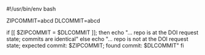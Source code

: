 #!/usr/bin/env bash

ZIPCOMMIT=abcd
DLCOMMIT=abcd

if [[ $ZIPCOMMIT = $DLCOMMIT ]]; then
  echo "... repo is at the DOI request state; commits are identical"
else
  echo "... repo is not at the DOI request state; expected commit: $ZIPCOMMIT; found commit: $DLCOMMIT"
fi
